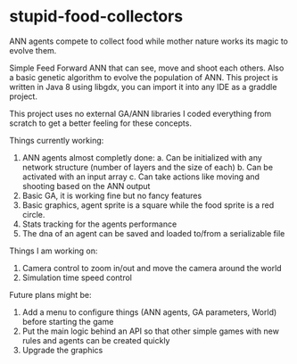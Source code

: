 # stupid-food-collectors
ANN agents compete to collect food while mother nature works its magic to evolve them.

Simple Feed Forward ANN that can see, move and shoot each others. Also a basic genetic algorithm to evolve the population of ANN.
This project is written in Java 8 using libgdx, you can import it into any IDE as a graddle project.

This project uses no external GA/ANN libraries I coded everything from scratch to get a better feeling for these concepts.

Things currently working:
1. ANN agents almost completly done:
    a. Can be initialized with any network structure (number of layers and the size of each)
    b. Can be activated with an input array
    c. Can take actions like moving and shooting based on the ANN output
2. Basic GA, it is working fine but no fancy features
3. Basic graphics, agent sprite is a square while the food sprite is a red circle.
4. Stats tracking for the agents performance
5. The dna of an agent can be saved and loaded to/from a serializable file

Things I am working on:
1. Camera control to zoom in/out and move the camera around the world
2. Simulation time speed control

Future plans might be:
1. Add a menu to configure things (ANN agents, GA parameters, World) before starting the game
1. Put the main logic behind an API so that other simple games with new rules and agents can be created quickly
2. Upgrade the graphics
